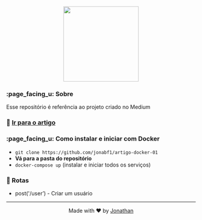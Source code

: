 <h1 align="center">
<a href="https://www.docker.com/">
<img src="https://www.mundodocker.com.br/wp-content/uploads/2015/06/docker_facebook_share.png" width="200px">
  </a>
</h1>

### :page_facing_u: Sobre
Esse repositório é referência ao projeto criado no Medium

### :link: [Ir para o artigo](https://www.google.com)

### :page_facing_u: Como instalar e iniciar com **Docker**
- `git clone https://github.com/jonabf1/artigo-docker-01`
- **Vá para a pasta do repositório**
- `docker-compose up` (instalar e iniciar todos os serviços)

### :page_facing_up: Rotas

- post('/user’) - Criar um usuário

---

<p align="center">
Made with ♥ by <a href="https://www.linkedin.com/in/jonathan-barros-franco">Jonathan</a>
</p>
